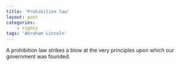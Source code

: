 ```yaml
---
title: 'Prohibition law'
layout: post
categories:
    - rights
tags: 'Abraham Lincoln'
---
```


A prohibition law strikes a blow at the very principles upon which our government was founded.